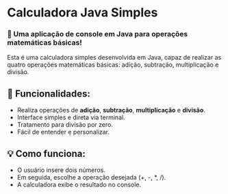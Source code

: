 # Calculadora Java Simples

### 🚀 Uma aplicação de console em Java para operações matemáticas básicas!

Esta é uma calculadora simples desenvolvida em Java, capaz de realizar as quatro operações matemáticas básicas: adição, subtração, multiplicação e divisão.

## 📝 Funcionalidades:
- Realiza operações de **adição**, **subtração**, **multiplicação** e **divisão**.
- Interface simples e direta via terminal.
- Tratamento para divisão por zero.
- Fácil de entender e personalizar.


## 💡 Como funciona:
- O usuário insere dois números.
- Em seguida, escolhe a operação desejada (+, -, *, /).
- A calculadora exibe o resultado no console.
